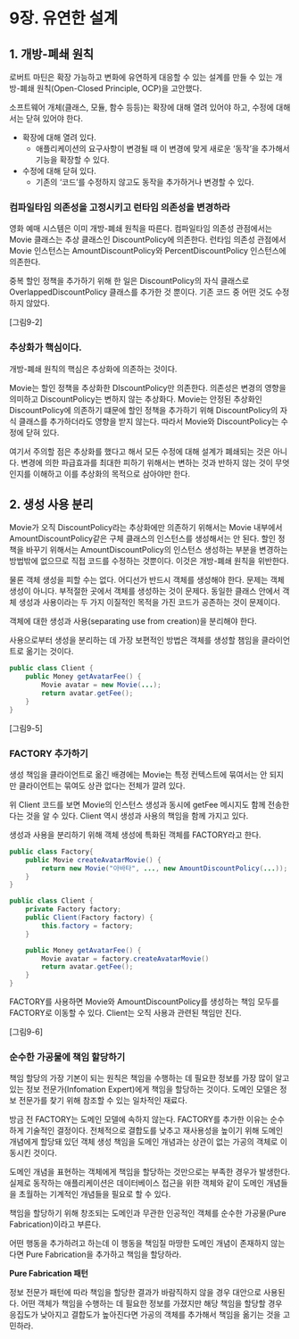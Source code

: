 # 9장. 유연한 설계

## 1. 개방-폐쇄 원칙

로버트 마틴은 확장 가능하고 변화에 유연하게 대응할 수 있는 설계를 만들 수 있는 개방-폐쇄 원칙(Open-Closed Principle, OCP)을 고안했다.

소프트웨어 개체(클래스, 모듈, 함수 등등)는 확장에 대해 열려 있어야 하고, 수정에 대해서는 닫혀 있어야 한다.

- 확장에 대해 열려 있다.
    - 애플리케이션의 요구사항이 변경될 때 이 변경에 맞게 새로운 ‘동작’을 추가해서 기능을 확장할 수 있다.
- 수정에 대해 닫혀 있다.
    - 기존의 ‘코드’를 수정하지 않고도 동작을 추가하거나 변경할 수 있다.

### 컴파일타임 의존성을 고정시키고 런타임 의존성을 변경하라

영화 예매 시스템은 이미 개방-폐쇄 원칙을 따른다. 컴파일타임 의존성 관점에서는 Movie 클래스는 추상 클래스인 DiscountPolicy에 의존한다. 런타임 의존성 관점에서 Movie 인스턴스는 AmountDiscountPolicy와 PercentDiscountPolicy 인스턴스에 의존한다.

중복 할인 정책을 추가하기 위해 한 일은 DiscountPolicy의 자식 클래스로 OverlappedDiscountPolicy 클래스를 추가한 것 뿐이다. 기존 코드 중 어떤 것도 수정하지 않았다.

[그림9-2]

### 추상화가 핵심이다.

개방-폐쇄 원칙의 핵심은 추상화에 의존하는 것이다.

Movie는 할인 정책을 추상화한 DIscountPolicy만 의존한다. 의존성은 변경의 영향을 의미하고 DiscountPolicy는 변하지 않는 추상화다. Movie는 안정된 추상화인 DiscountPolicy에 의존하기 떄문에 할인 정책을 추가하기 위해 DiscountPolicy의 자식 클래스를 추가하더라도 영향을 받지 않는다. 따라서 Movie와 DiscountPolicy는 수정에 닫혀 있다.

여기서 주의할 점은 추상화를 했다고 해서 모든 수정에 대해 설계가 폐쇄되는 것은 아니다. 변경에 의한 파급효과를 최대한 피하기 위해서는 변하는 것과 반하지 않는 것이 무엇인지를 이해하고 이를 추상화의 목적으로 삼아야만 한다.

## 2. 생성 사용 분리

Movie가 오직 DiscountPolicy라는 추상화에만 의존하기 위해서는 Movie 내부에서 AmountDiscountPolicy같은 구체 클래스의 인스턴스를 생성해서는 안 된다. 할인 정책을 바꾸기 위해서는 AmountDiscountPolicy의 인스턴스 생성하는 부분을 변경하는 방법밖에 없으므로 직접 코드를 수정하는 것뿐이다. 이것은 개방-폐쇄 원칙을 위반한다.

물론 객체 생성을 피할 수는 없다. 어디선가 반드시 객체를 생성해야 한다. 문제는 객체 생성이 아니다. 부적절한 곳에서 객체를 생성하는 것이 문제다. 동일한 클래스 안에서 객체 생성과 사용이라는 두 가지 이질적인 목적을 가진 코드가 공존하는 것이 문제이다.

객체에 대한 생성과 사용(separating use from creation)을 분리해야 한다.

사용으로부터 생성을 분리하는 데 가장 보편적인 방법은 객체를 생성할 챔임을 클라이언트로 옮기는 것이다.

```java
public class Client {
	public Money getAvatarFee() {
		Movie avatar = new Movie(...);
		return avatar.getFee();
	}
}
```

[그림9-5]

### FACTORY 추가하기

생성 책임을 클라이언트로 옮긴 배경에는 Movie는 특정 컨텍스트에 묶여서는 안 되지만 클라이언트는 묶여도 상관 없다는 전체가 깔려 있다. 

위 Client 코드를 보면 Movie의 인스턴스 생성과 동시에 getFee 메시지도 함께 전송한다는 것을 알 수 있다. Client 역시 생성과 사용의 책임을 함께 가지고 있다.

생성과 사용을 분리하기 위해 객체 생성에 특화된 객체를 FACTORY라고 한다.

```java
public class Factory{
	public Movie createAvatarMovie() {		
		return new Movie("아바타", ..., new AmountDiscountPolicy(...));
	}
}

public class Client {
	private Factory factory;
	public Client(Factory factory) {
		this.factory = factory;
	}

	public Money getAvatarFee() {
		Movie avatar = factory.createAvatarMovie()
		return avatar.getFee();
	}
}
```

FACTORY를 사용하면 Movie와 AmountDiscountPolicy를 생성하는 책임 모두를 FACTORY로 이동할 수 있다. Client는 오직 사용과 관련된 책임만 진다.

[그림9-6]

### 순수한 가공물에 책임 할당하기

책임 할당의 가장 기본이 되는 원칙은 책임을 수행하는 데 필요한 정보를 가장 많이 알고 있는 정보 전문가(Infomation Expert)에게 책임을 할당하는 것이다. 도메인 모델은 정보 전문가를 찾기 위해 참조할 수 있는 일차적인 재료다.

방금 전 FACTORY는 도메인 모델에 속하지 않는다. FACTORY를 추가한 이유는 순수하게 기술적인 결정이다. 전체적으로 결합도를 낮추고 재사용성을 높이기 위해 도메인 개념에게 할당돼 있던 객체 생성 책임을 도메인 개념과는 상관이 없는 가공의 객체로 이동시킨 것이다.

도메인 개념을 표현하는 객체에게 책임을 할당하는 것만으로는 부족한 경우가 발생한다. 실제로 동작하는 애플리케이션은 데이터베이스 접근을 위한 객체와 같이 도메인 개념들을 초월하는 기계적인 개념들을 필요로 할 수 있다.

책임을 할당하기 위해 창조되는 도메인과 무관한 인공적인 객체를 순수한 가공물(Pure Fabrication)이라고 부른다.

어떤 행동을 추가하려고 하는데 이 행동을 책임질 마땅한 도메인 개념이 존재하지 않는다면 Pure Fabrication을 추가하고 책임을 할당하라.

**Pure Fabrication 패턴**

정보 전문가 패턴에 따라 책임을 할당한 결과가 바람직하지 않을 경우 대안으로 사용된다. 어떤 객체가 책임을 수행하는 데 필요한 정보를 가졌지만 해당 책임을 할당할 경우 응집도가 낮아지고 결합도가 높아진다면 가공의 객체를 추가해서 책임을 옮기는 것을 고민하라.